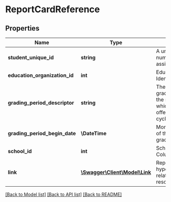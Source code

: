# ReportCardReference

## Properties
Name | Type | Description | Notes
------------ | ------------- | ------------- | -------------
**student_unique_id** | **string** | A unique alpha-numeric code assigned to a student. | [optional] 
**education_organization_id** | **int** | EducationOrganization Identity Column | [optional] 
**grading_period_descriptor** | **string** | The name of the grading period during the school year in which the grade is offered (e.g., 1st cycle, 1st semester) | [optional] 
**grading_period_begin_date** | **\\DateTime** | Month, day, and year of the first day of the grading period. | [optional] 
**school_id** | **int** | School Identity Column | [optional] 
**link** | [**\Swagger\Client\Model\Link**](Link.md) | Represents a hyperlink to the related reportCard resource. | [optional] 

[[Back to Model list]](../README.md#documentation-for-models) [[Back to API list]](../README.md#documentation-for-api-endpoints) [[Back to README]](../README.md)


